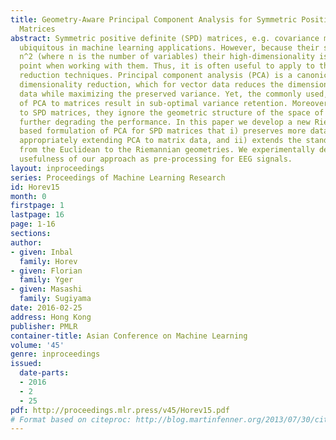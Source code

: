 ```yaml
---
title: Geometry-Aware Principal Component Analysis for Symmetric Positive Definite
  Matrices
abstract: Symmetric positive definite (SPD) matrices, e.g. covariance matrices, are
  ubiquitous in machine learning applications. However, because their size grows as
  n^2 (where n is the number of variables) their high-dimensionality is a crucial
  point when working with them. Thus, it is often useful to apply to them dimensionality
  reduction techniques. Principal component analysis (PCA) is a canonical tool for
  dimensionality reduction, which for vector data reduces the dimension of the input
  data while maximizing the preserved variance. Yet, the commonly used, naive extensions
  of PCA to matrices result in sub-optimal variance retention. Moreover, when applied
  to SPD matrices, they ignore the geometric structure of the space of SPD matrices,
  further degrading the performance. In this paper we develop a new Riemannian geometry
  based formulation of PCA for SPD matrices that i) preserves more data variance by
  appropriately extending PCA to matrix data, and ii) extends the standard definition
  from the Euclidean to the Riemannian geometries. We experimentally demonstrate the
  usefulness of our approach as pre-processing for EEG signals.
layout: inproceedings
series: Proceedings of Machine Learning Research
id: Horev15
month: 0
firstpage: 1
lastpage: 16
page: 1-16
sections: 
author:
- given: Inbal
  family: Horev
- given: Florian
  family: Yger
- given: Masashi
  family: Sugiyama
date: 2016-02-25
address: Hong Kong
publisher: PMLR
container-title: Asian Conference on Machine Learning
volume: '45'
genre: inproceedings
issued:
  date-parts:
  - 2016
  - 2
  - 25
pdf: http://proceedings.mlr.press/v45/Horev15.pdf
# Format based on citeproc: http://blog.martinfenner.org/2013/07/30/citeproc-yaml-for-bibliographies/
---
```

